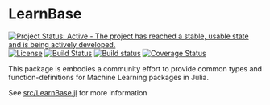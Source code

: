 # LearnBase

[![Project Status: Active - The project has reached a stable, usable state and is being actively developed.](http://www.repostatus.org/badges/latest/active.svg)](http://www.repostatus.org/#active)
[![License](http://img.shields.io/badge/license-MIT-brightgreen.svg?style=flat)](LICENSE.md)
[![Build Status](https://travis-ci.org/JuliaML/LearnBase.jl.svg?branch=master)](https://travis-ci.org/JuliaML/LearnBase.jl)
[![Build status](https://ci.appveyor.com/api/projects/status/t1hds926lm0rog8h/branch/master?svg=true)](https://ci.appveyor.com/project/Evizero/learnbase-jl/branch/master)
[![Coverage Status](https://coveralls.io/repos/github/JuliaML/LearnBase.jl/badge.svg?branch=master)](https://coveralls.io/github/JuliaML/LearnBase.jl?branch=master)

This package is embodies a community effort to provide common types and function-definitions for Machine Learning packages in Julia.

See [src/LearnBase.jl](https://github.com/JuliaML/LearnBase.jl/blob/master/src/LearnBase.jl) for more information


